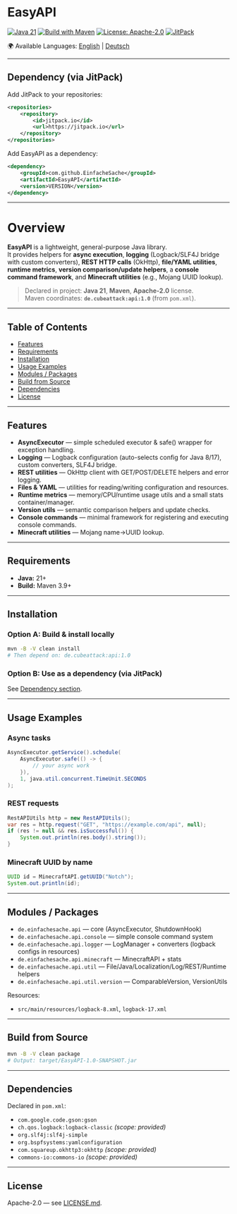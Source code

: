 # EasyAPI

[![Java 21](https://img.shields.io/badge/Java-21-red?logo=openjdk)](https://openjdk.org/)
[![Build with Maven](https://img.shields.io/badge/Build-Maven-orange?logo=apachemaven)](https://maven.apache.org/)
[![License: Apache-2.0](https://img.shields.io/badge/License-Apache_2.0-blue.svg)](LICENSE.md)
[![JitPack](https://img.shields.io/jitpack/version/com.github.EinfacheSache/EasyAPI.svg?label=release&logo=apachemaven&color=blue)](https://jitpack.io/#EinfacheSache/EasyAPI)

🌍 Available Languages: [English](README.md) | [Deutsch](README.de.md)

---

## Dependency (via JitPack)

Add JitPack to your repositories:

```xml
<repositories>
    <repository>
        <id>jitpack.io</id>
        <url>https://jitpack.io</url>
    </repository>
</repositories>
```

Add EasyAPI as a dependency:

```xml
<dependency>
    <groupId>com.github.EinfacheSache</groupId>
    <artifactId>EasyAPI</artifactId>
    <version>VERSION</version>
</dependency>
```

---

# Overview

**EasyAPI** is a lightweight, general-purpose Java library.  
It provides helpers for **async execution**, **logging** (Logback/SLF4J bridge with custom converters), **REST HTTP calls** (OkHttp), **file/YAML utilities**, **runtime metrics**, **version comparison/update helpers**, a **console command framework**, and **Minecraft utilities** (e.g., Mojang UUID lookup).

> Declared in project: **Java 21**, **Maven**, **Apache-2.0** license.  
> Maven coordinates: **`de.cubeattack:api:1.0`** (from `pom.xml`).

---

## Table of Contents
- [Features](#features)
- [Requirements](#requirements)
- [Installation](#installation)
- [Usage Examples](#usage-examples)
- [Modules / Packages](#modules--packages)
- [Build from Source](#build-from-source)
- [Dependencies](#dependencies)
- [License](#license)

---

## Features
- **AsyncExecutor** — simple scheduled executor & safe() wrapper for exception handling.
- **Logging** — Logback configuration (auto-selects config for Java 8/17), custom converters, SLF4J bridge.
- **REST utilities** — OkHttp client with GET/POST/DELETE helpers and error logging.
- **Files & YAML** — utilities for reading/writing configuration and resources.
- **Runtime metrics** — memory/CPU/runtime usage utils and a small stats container/manager.
- **Version utils** — semantic comparison helpers and update checks.
- **Console commands** — minimal framework for registering and executing console commands.
- **Minecraft utilities** — Mojang name→UUID lookup.

---

## Requirements
- **Java:** 21+
- **Build:** Maven 3.9+

---

## Installation

### Option A: Build & install locally
```bash
mvn -B -V clean install
# Then depend on: de.cubeattack:api:1.0
```

### Option B: Use as a dependency (via JitPack)
See [Dependency section](#dependency-via-jitpack).

---

## Usage Examples

### Async tasks
```java
AsyncExecutor.getService().schedule(
    AsyncExecutor.safe(() -> {
        // your async work
    }),
    1, java.util.concurrent.TimeUnit.SECONDS
);
```

### REST requests
```java
RestAPIUtils http = new RestAPIUtils();
var res = http.request("GET", "https://example.com/api", null);
if (res != null && res.isSuccessful()) {
    System.out.println(res.body().string());
}
```

### Minecraft UUID by name
```java
UUID id = MinecraftAPI.getUUID("Notch");
System.out.println(id);
```

---

## Modules / Packages

- `de.einfachesache.api` — core (AsyncExecutor, ShutdownHook)
- `de.einfachesache.api.console` — simple console command system
- `de.einfachesache.api.logger` — LogManager + converters (logback configs in resources)
- `de.einfachesache.api.minecraft` — MinecraftAPI + stats
- `de.einfachesache.api.util` — File/Java/Localization/Log/REST/Runtime helpers
- `de.einfachesache.api.util.version` — ComparableVersion, VersionUtils

Resources:
- `src/main/resources/logback-8.xml`, `logback-17.xml`

---

## Build from Source
```bash
mvn -B -V clean package
# Output: target/EasyAPI-1.0-SNAPSHOT.jar
```

---

## Dependencies
Declared in `pom.xml`:
- `com.google.code.gson:gson`
- `ch.qos.logback:logback-classic` *(scope: provided)*
- `org.slf4j:slf4j-simple`
- `org.bspfsystems:yamlconfiguration`
- `com.squareup.okhttp3:okhttp` *(scope: provided)*
- `commons-io:commons-io` *(scope: provided)*

---

## License
Apache-2.0 — see [LICENSE.md](LICENSE.md).
